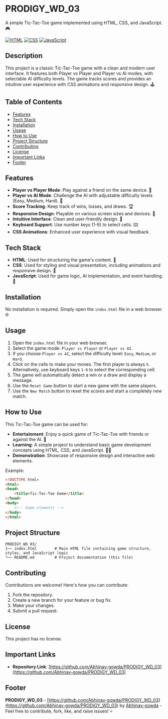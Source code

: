 # PRODIGY_WD_03

A simple Tic-Tac-Toe game implemented using HTML, CSS, and JavaScript. 🎮

[![HTML](https://img.shields.io/badge/HTML-5-E34F26.svg?style=flat-square&logo=html5&logoColor=white)]()
[![CSS](https://img.shields.io/badge/CSS-3-1572B6.svg?style=flat-square&logo=css3&logoColor=white)]()
[![JavaScript](https://img.shields.io/badge/JavaScript-ES6-F7DF1E.svg?style=flat-square&logo=javascript&logoColor=black)]()

## Description

This project is a classic Tic-Tac-Toe game with a clean and modern user interface. It features both Player vs Player and Player vs AI modes, with selectable AI difficulty levels. The game tracks scores and provides an intuitive user experience with CSS animations and responsive design. 🕹️

## Table of Contents

- [Features](#features)
- [Tech Stack](#tech-stack)
- [Installation](#installation)
- [Usage](#usage)
- [How to Use](#how-to-use)
- [Project Structure](#project-structure)
- [Contributing](#contributing)
- [License](#license)
- [Important Links](#important-links)
- [Footer](#footer)

## Features

- **Player vs Player Mode**: Play against a friend on the same device. 👥
- **Player vs AI Mode**: Challenge the AI with adjustable difficulty levels (Easy, Medium, Hard). 🤖
- **Score Tracking**: Keep track of wins, losses, and draws. 🏆
- **Responsive Design**: Playable on various screen sizes and devices. 📱
- **Intuitive Interface**: Clean and user-friendly design. 🎨
- **Keyboard Support**: Use number keys (1-9) to select cells. ⌨️
- **CSS Animations**: Enhanced user experience with visual feedback.

## Tech Stack

- **HTML**: Used for structuring the game's content. 🧱
- **CSS**: Used for styling and visual presentation, including animations and responsive design. 🎨
- **JavaScript**: Used for game logic, AI implementation, and event handling. 📜

## Installation

No installation is required. Simply open the `index.html` file in a web browser. 🌐

## Usage

1.  Open the `index.html` file in your web browser.
2.  Select the game mode: `Player vs Player` or `Player vs AI`.
3.  If you choose `Player vs AI`, select the difficulty level: `Easy`, `Medium`, or `Hard`.
4.  Click on the cells to make your moves. The first player is always `X`. Alternatively, use keyboard keys `1-9` to select the corresponding cell.
5.  The game will automatically detect a win or a draw and display a message.
6.  Use the `Reset Game` button to start a new game with the same players.
7.  Use the `New Match` button to reset the scores and start a completely new match.

## How to Use

This Tic-Tac-Toe game can be used for:

-   **Entertainment**: Enjoy a quick game of Tic-Tac-Toe with friends or against the AI. 🎉
-   **Learning**: A simple project to understand basic game development concepts using HTML, CSS, and JavaScript. 👨‍🏫
-   **Demonstration**: Showcase of responsive design and interactive web elements.

Example:

```html
<!DOCTYPE html>
<html>
<head>
    <title>Tic-Tac-Toe Game</title>
</head>
<body>
    <!-- Game elements -->
</body>
</html>
```

## Project Structure

```
PRODIGY_WD_03/
├── index.html        # Main HTML file containing game structure, styles, and JavaScript logic
└── README.md         # Project documentation (this file)
```

## Contributing

Contributions are welcome! Here's how you can contribute:

1.  Fork the repository.
2.  Create a new branch for your feature or bug fix.
3.  Make your changes.
4.  Submit a pull request.

## License

This project has no license.

## Important Links

-   **Repository Link**: [https://github.com/Abhinav-gowda/PRODIGY_WD_03](https://github.com/Abhinav-gowda/PRODIGY_WD_03)

## Footer





**PRODIGY_WD_03** - [https://github.com/Abhinav-gowda/PRODIGY_WD_03](https://github.com/Abhinav-gowda/PRODIGY_WD_03) by [Abhinav-gowda](https://github.com/Abhinav-gowda) - Feel free to contribute, fork, like, and raise issues! ⭐
